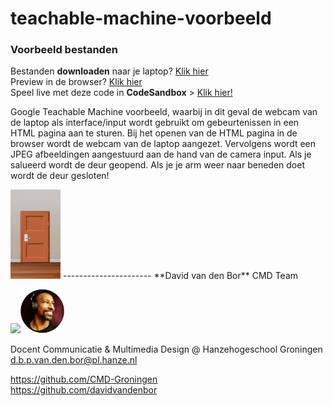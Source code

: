 # teachable-machine-voorbeeld

### Voorbeeld bestanden
Bestanden **downloaden** naar je laptop? [Klik hier](https://github.com/CMD-Groningen/teachable-machine-voorbeeld/archive/refs/heads/master.zip)     
Preview in de browser? [Klik hier](https://cmd-groningen.github.io/teachable-machine-voorbeeld)  
Speel live met deze code in **CodeSandbox** > [Klik hier!](https://codesandbox.io/s/github/CMD-Groningen/teachable-machine-voorbeeld) 

Google Teachable Machine voorbeeld, waarbij in dit geval de webcam van de laptop als interface/input wordt gebruikt om gebeurtenissen in een HTML pagina aan te sturen. Bij het openen van de HTML pagina in de browser wordt de webcam van de laptop aangezet. Vervolgens wordt een JPEG afbeeldingen aangestuurd aan de hand van de camera input. Als je salueerd wordt de deur geopend. Als je je arm weer naar beneden doet wordt de deur gesloten!


<img src="https://github.com/CMD-Groningen/teachable-machine-voorbeeld/blob/main/images/door-open.gif" style="width: 80px; max-width: 100%;">
----------------------
**David van den Bor**  
CMD Team  

<img src="https://avatars.githubusercontent.com/u/124282406" style="width: 80px; max-width: 100%;"><img src="https://github.com/CMD-Groningen/.github/raw/main/davidvandenbor-rond.png" style="width: 70px; max-width: 100%;">

Docent Communicatie & Multimedia Design @ Hanzehogeschool Groningen  
d.b.p.van.den.bor@pl.hanze.nl  

https://github.com/CMD-Groningen  
https://github.com/davidvandenbor
